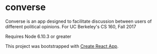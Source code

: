 # converse
Converse is an app designed to facilitate discussion between users of different political opinions. For UC Berkeley's CS 160, Fall 2017

Requires Node 6.10.3 or greater


This project was bootstrapped with [Create React App](https://github.com/facebookincubator/create-react-app).
